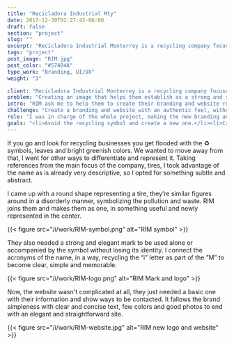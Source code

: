 ```yaml
---
title: "Recicladora Industrial Mty"
date: 2017-12-30T02:27:42-06:00
draft: false
section: "project"
slug: ""
excerpt: "Recicladora Industrial Monterrey is a recycling company focused on creating rubber from tires. Seeking to be widely known in the state and expand to the whole country with their new approach to the recycling business."
tags: "project"
post_image: "RIM.jpg"
post_color: "#57404A"
type_work: "Branding, UI/UX"
weight: "3"

client: "Recicladora Industrial Monterrey is a recycling company focused on creating rubber from tires. Seeking to be widely known in the state and expand to the whole country with their new approach to the recycling business."
problem: "Creating an image that helps them establish as a strong and serious competitor in the market full of big and older companies."
intro: "RIM ask me to help them to create their branding and website reflecting their values as a young and professional company. Separating themselves from the competitors with a new way of working."
challenge: "Create a branding and website with an authentic feel, without having some of the very used elements and colors related to recycling companies."
role: "I was in charge of the whole project, making the new branding and website."
goals: "<li>Avoid the recycling symbol and create a new one.</li><li>Create a simple, short and memorable mark.</li><li>Simple and easy to navigate website.</li>"
---
```

If you go and look for recycling businesses you get flooded with the ♻️ symbols, leaves and bright greenish colors. We wanted to move away from that, I went for other ways to differentiate and represent it. Taking references from the main focus of the company, tires, I took advantage of the name as is already very descriptive, so I opted for something subtle and abstract.

I came up with a round shape representing a tire, they’re similar figures around in a disorderly manner, symbolizing the pollution and waste. RIM joins them and makes them as one, in something useful and newly represented in the center.

{{< figure src="/i/work/RIM-symbol.png" alt="RIM symbol" >}}

They also needed a strong and elegant mark to be used alone or accompanied by the symbol without losing its identity. I connect the acronyms of the name, in a way, recycling the “i” letter as part of the ”M” to become clear, simple and memorable.

{{< figure src="/i/work/RIM-logo.png" alt="RIM Mark and logo" >}}

Now, the website wasn't complicated at all, they just needed a basic one with their information and show ways to be contacted. It fallows the brand simpleness with clear and concise text, few colors and good photos to end with an elegant and straightforward site.

{{< figure src="/i/work/RIM-website.jpg" alt="RIM new logo and website" >}}
